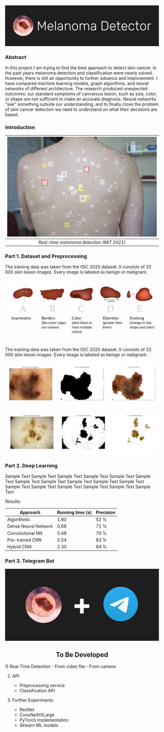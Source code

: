 ![Logo](readme-images/logo.png)
### Abstract
In this project I am trying to find the best approach to detect skin cancer. In the past years melanoma detection and classification were nearly solved. However, there is still an opportunity to further advance and improvement. I have compared machine learning models, graph algorithms, and neural networks of different architecture. The research produced unexpected outcomes: our standard symptoms of cancerous lesion, such as size, color, or shape are not sufficient to make an accurate diagnosis. Neural networks "see" something outside our understanding, and to finally close the problem of skin cancer detection we need to understand on what their decisions are based.     

### Introduction
| ![space-1.jpg](readme-images/melanoma-mit.jpeg) | 
|:-----------------------------------------------:| 
|    *Real-time melanoma detection (MIT 2021)*    |

### Part 1. Dataset and Preprocessing
The training data was taken from the ISIC 2020 dataset. It consists of 33 000 skin lesion images. Every image is labeled as benign or malignant.

![Example 1](readme-images/abcde.png)

The training data was taken from the ISIC 2020 dataset. It consists of 33 000 skin lesion images. Every image is labeled as benign or malignant.

![Example 1](readme-images/plot-1.png)

![Example 2](readme-images/plot-2.png)

### Part 2. Deep Learning
Sample Text Sample Text Sample Text Sample Text Sample Text Sample Text Sample Text Sample Text Sample Text Sample Text Sample Text Sample Text Sample Text Sample Text Sample Text Sample Text Sample Text

Results:

| Approach             | Running time (s) | Precision |
|----------------------|------------------|-----------|
| Algorithmic          | 1.80             | 52 %      |
| Dense Neural Network | 0.68             | 71 %      |
| Convolutional NN     | 0.48             | 79 %      | 
| Pre-trained CNN      | 0.54             | 83 %      | 
| Hybrid CNN           | 2.30             | 84 %      | 

### Part 3. Telegram Bot
![Example 2](readme-images/telegram.png)

<h2 align="center">To Be Developed</h2>
1) Real-Time Detection
   - From video file
   - From camera
   

2) API
   - Preprocessing service
   - Classification API


3) Further Experiments
   - ResNet
   - ConvNeXtXLarge
   - PyTorch Implementation
   - Sklearn ML models